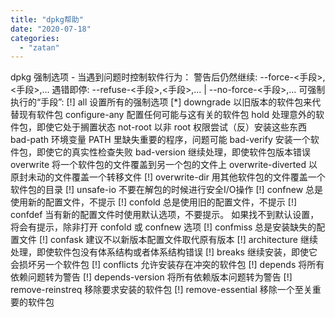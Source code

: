 ```yaml
---
title: "dpkg帮助"
date: "2020-07-18"
categories: 
  - "zatan"
---
```


dpkg 强制选项 - 当遇到问题时控制软件行为： 警告后仍然继续: --force-<手段>,<手段>,... 遇错即停: --refuse-<手段>,<手段>,... | --no-force-<手段>,... 可强制执行的“手段”: \[!\] all 设置所有的强制选项 \[\*\] downgrade 以旧版本的软件包来代替现有软件包 configure-any 配置任何可能与这有关的软件包 hold 处理意外的软件包，即使它处于搁置状态 not-root 以非 root 权限尝试（反）安装这些东西 bad-path 环境变量 PATH 里缺失重要的程序，问题可能 bad-verify 安装一个软件包，即使它的真实性检查失败 bad-version 继续处理，即使软件包版本错误 overwrite 将一个软件包的文件覆盖到另一个包的文件上 overwrite-diverted 以原封未动的文件覆盖一个转移文件 \[!\] overwrite-dir 用其他软件包的文件覆盖一个软件包的目录 \[!\] unsafe-io 不要在解包的时候进行安全I/O操作 \[!\] confnew 总是使用新的配置文件，不提示 \[!\] confold 总是使用旧的配置文件，不提示 \[!\] confdef 当有新的配置文件时使用默认选项，不要提示。 如果找不到默认设置，将会有提示，除非打开 confold 或 confnew 选项 \[!\] confmiss 总是安装缺失的配置文件 \[!\] confask 建议不以新版本配置文件取代原有版本 \[!\] architecture 继续处理，即使软件包没有体系结构或者体系结构错误 \[!\] breaks 继续安装，即使它会损坏另一个软件包 \[!\] conflicts 允许安装存在冲突的软件包 \[!\] depends 将所有依赖问题转为警告 \[!\] depends-version 将所有依赖版本问题转为警告 \[!\] remove-reinstreq 移除要求安装的软件包 \[!\] remove-essential 移除一个至关重要的软件包
